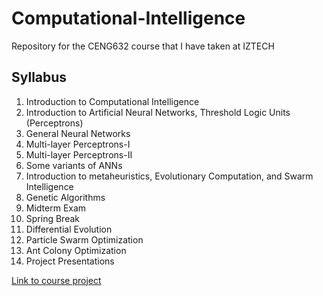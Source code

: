 # Computational-Intelligence
Repository for the CENG632 course that I have taken at IZTECH

## Syllabus
1. Introduction to Computational Intelligence
2. Introduction to Artificial Neural Networks, Threshold Logic Units (Perceptrons)
3. General Neural Networks
4. Multi-layer Perceptrons-I
5. Multi-layer Perceptrons-II
6. Some variants of ANNs
7. Introduction to metaheuristics, Evolutionary Computation, and Swarm Intelligence
8. Genetic Algorithms
9. Midterm Exam
10. Spring Break
11. Differential Evolution
12. Particle Swarm Optimization
13. Ant Colony Optimization
14. Project Presentations

[Link to course project](https://github.com/GokayGulsoy/Traveling-Salesman-Problem-Hybrid-Genetic-Algorithm-with-2-opt-Heuristic-Local-Search-Simulator)

